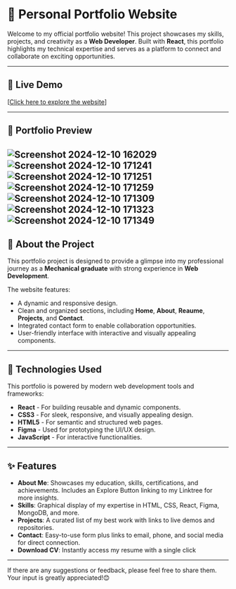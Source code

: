 # 🌟 Personal Portfolio Website 

Welcome to my official portfolio website! This project showcases my skills, projects, and creativity as a **Web Developer**. Built with **React**, this portfolio highlights my technical expertise and serves as a platform to connect and collaborate on exciting opportunities.

---

## 🔗 Live Demo  
[[Click here to explore the website](https://portfolio-brown-seven-49.vercel.app/)] 

---
## 🚀 Portfolio Preview 
![Screenshot 2024-12-10 162029](https://github.com/user-attachments/assets/13aa0fa9-a1ac-42f5-9987-81e194c6a121)
![Screenshot 2024-12-10 171241](https://github.com/user-attachments/assets/9fa66012-0bf2-44fa-9c54-d9eed0c781e2)
![Screenshot 2024-12-10 171251](https://github.com/user-attachments/assets/0c1a406b-545f-4d18-8305-56c4e7c2712c)
![Screenshot 2024-12-10 171259](https://github.com/user-attachments/assets/fdae3497-abd4-4156-9db6-2932df68406a)
![Screenshot 2024-12-10 171309](https://github.com/user-attachments/assets/99f91e1d-59e1-4dec-81a1-5da305846e4e)
![Screenshot 2024-12-10 171323](https://github.com/user-attachments/assets/1fc25ed1-2c21-42da-aa30-c5a18375926a)
![Screenshot 2024-12-10 171349](https://github.com/user-attachments/assets/d22b7d88-062b-4520-bf93-d25a61e4bef3)
---
## 📜 About the Project  
This portfolio project is designed to provide a glimpse into my professional journey as a **Mechanical graduate** with strong experience in **Web Development**.  

The website features:  
- A dynamic and responsive design.  
- Clean and organized sections, including **Home**, **About**, **Reaume**, **Projects**, and **Contact**.  
- Integrated contact form to enable collaboration opportunities.  
- User-friendly interface with interactive and visually appealing components.

---

## 🚀 Technologies Used  
This portfolio is powered by modern web development tools and frameworks:  

- **React** - For building reusable and dynamic components.  
- **CSS3** - For sleek, responsive, and visually appealing design.  
- **HTML5** - For semantic and structured web pages.  
- **Figma** - Used for prototyping the UI/UX design.  
- **JavaScript** - For interactive functionalities.  

---

## ✨ Features  
- **About Me**: Showcases my education, skills, certifications, and achievements. Includes an Explore Button linking to my Linktree for more insights.
- **Skills**: Graphical display of my expertise in HTML, CSS, React, Figma, MongoDB, and more.
- **Projects**: A curated list of my best work with links to live demos and repositories.
- **Contact**: Easy-to-use form plus links to email, phone, and social media for direct connection.
- **Download CV**: Instantly access my resume with a single click 
---

If there are any suggestions or feedback, please feel free to share them. 
Your input is greatly appreciated!😊
